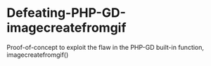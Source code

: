 # Defeating-PHP-GD-imagecreatefromgif
Proof-of-concept to exploit the flaw in the PHP-GD built-in function, imagecreatefromgif()
